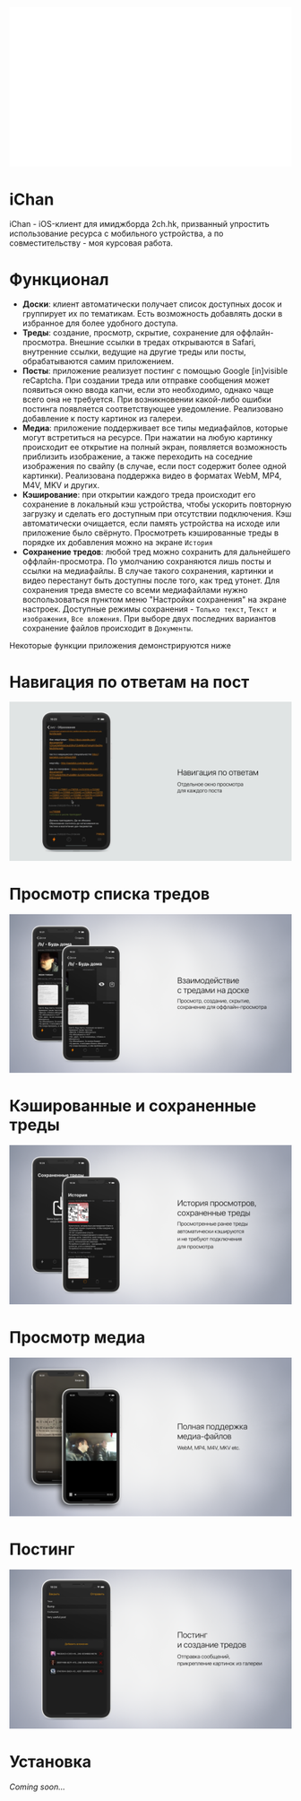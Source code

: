 ![](github/logo_anim.gif)

# iChan
iChan - iOS-клиент для имиджборда 2ch.hk, призванный упростить использование ресурса с мобильного устройства, а по совместительству -
моя курсовая работа.

# Функционал
* **Доски**: клиент автоматически получает список доступных досок и группирует их по тематикам. Есть возможность добавлять доски в 
избранное для более удобного доступа.
* **Треды**: создание, просмотр, скрытие, сохранение для оффлайн-просмотра. Внешние ссылки в тредах открываются в Safari, внутренние ссылки, ведущие
на другие треды или посты, обрабатываются самим приложением.
* **Посты**: приложение реализует постинг с помощью Google [in]visible reCaptcha. При создании треда или отправке сообщения может появиться
окно ввода капчи, если это необходимо, однако чаще всего она не требуется. При возникновении какой-либо ошибки постинга появляется
соответствующее уведомление. Реализовано добавление к посту картинок из галереи.
* **Медиа**: приложение поддерживает все типы медиафайлов, которые могут встретиться на ресурсе. При нажатии на любую картинку происходит
ее открытие на полный экран, появляется возможность приблизить изображение, а также переходить на соседние изображения по свайпу 
(в случае, если пост содержит более одной картинки). Реализована поддержка видео в форматах WebM, MP4, M4V, MKV и других.
* **Кэширование**: при открытии каждого треда происходит его сохранение в локальный кэш устройства, чтобы ускорить повторную загрузку
и сделать его доступным при отсутствии подключения. Кэш автоматически очищается, если память устройства на исходе или приложение было
свёрнуто. Просмотреть кэшированные треды в порядке их добавления можно на экране `История`
* **Сохранение тредов**: любой тред можно сохранить для дальнейшего оффлайн-просмотра. По умолчанию сохраняются лишь посты и ссылки на
медиафайлы. В случае такого сохранения, картинки и видео перестанут быть доступны после того, как тред утонет. Для сохранения треда вместе
со всеми медиафайлами нужно воспользоваться пунктом меню "Настройки сохранения" на экране настроек. Доступные режимы сохранения -
`Только текст`, `Текст и изображения`, `Все вложения`. При выборе двух последних вариантов сохранение файлов происходит в `Документы`.

Некоторые функции приложения демонстрируются ниже

# Навигация по ответам на пост
![](github/posts_anim.gif)
# Просмотр списка тредов
![](github/thread_selector_pic.png)
# Кэшированные и сохраненные треды
![](github/history_pic.png)
# Просмотр медиа
![](github/media_pic.png)
# Постинг
![](github/attachments_pic.png)

# Установка
*Coming soon...*
